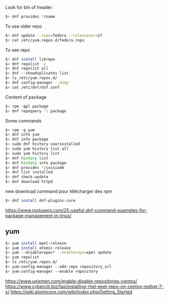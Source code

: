 Look for bin of header:
``` bash
$> dnf provides */name
```

To use older repo
``` bash
$> dnf update --repo=fedora --releasever=27
$> cat /etc/yum.repos.d/fedora.repo
```

To see repo
``` bash
$> dnf install librepo
$> dnf repolist -v
$> dnf repolist all
$> dnf --showduplicates list
$> ls /etc/yum.repos.d/
$> dnf config-manager --dump
$> cat /etc/dnf/dnf.conf
```

Content of package
``` bash
$> rpm -qpl package
$> dnf repoquery -l package
```

Some commands
``` bash
$> rpm -q yum
$> dnf info yum
$> dnf info package
$> sudo dnf history userinstalled
$> sudo yum history list all
$> sudo yum history list
$> dnf history list
$> dnf history info package
$> dnf provides */iscsiadm
$> dnf list installed
$> dnf check-update
$> dnf download httpd
```

new download command pour télécharger des rpm
``` bash
$> dnf install dnf-plugins-core
```
https://www.rootusers.com/25-useful-dnf-command-examples-for-package-management-in-linux/

## yum

``` bash
$> yum install epel-release
$> yum install atomic-release
$> yum --disablerepo=* --enablerepo=epel update
$> yum repolist
$> ls /etc/yum.repos.d/
$> yum-config-manager --add-repo repository_url
$> yum-config-manager --enable repository
```

https://www.unixmen.com/enable-disable-repositories-centos/
https://www.cyberciti.biz/faq/installing-rhel-epel-repo-on-centos-redhat-7-x/
https://wiki.atomicorp.com/wiki/index.php/Getting_Started

